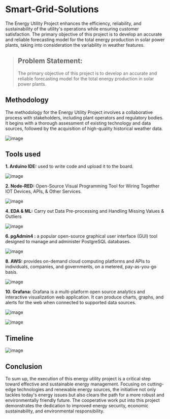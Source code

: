 # Smart-Grid-Solutions
The Energy Utility Project enhances the efficiency, reliability, and sustainability of the utility's operations while ensuring customer satisfaction. 
The primary objective of this project is to develop an accurate and reliable forecasting model for the total energy production in solar power plants, taking into consideration the variability in weather features.
>## Problem Statement:
>The primary objective of this project is to develop an accurate and reliable forecasting model for the total energy production in solar power plants.
## Methodology
The methodology for the Energy Utility Project involves a collaborative process with stakeholders, including plant operators and regulatory bodies.
It begins with a thorough assessment of existing technology and data sources, followed by the acquisition of high-quality historical weather data. 

![image](https://github.com/Vaishnavi15459/Smart-Grid-Solutions/assets/169531810/f2d816c9-f49e-415e-b1b4-029c25b0f8bc)

## Tools used
<b>1. Arduino IDE:</b> used to write code and upload it to the board.
   
![image](https://github.com/Vaishnavi15459/Smart-Grid-Solutions/assets/169531810/345db4c7-0792-46b2-a4b0-9de8882e219c)
   
<b>2. Node-RED:</b> Open-Source Visual Programming Tool for Wiring Together IOT Devices, APIs, & Other Services.
   
![image](https://github.com/Vaishnavi15459/Smart-Grid-Solutions/assets/169531810/06b8b685-dbc6-4a5c-afb6-02af6c85e223)

<b>4. EDA & ML:</b> Carry out Data Pre-processing and Handling Missing Values & Outliers
   
![image](https://github.com/Vaishnavi15459/Smart-Grid-Solutions/assets/169531810/55902d89-b664-4b36-8b13-d92eead8b974)

<b>6. pgAdmin4 :</b> a popular open-source graphical user interface (GUI) tool designed to manage and administer PostgreSQL databases.
   
![image](https://github.com/Vaishnavi15459/Smart-Grid-Solutions/assets/169531810/c826b84e-2aa1-46c6-bf21-17a90b665d87)

<b>8. AWS:</b> provides on-demand cloud computing platforms and APIs to individuals, companies, and governments, on a metered, pay-as-you-go basis.
     
![image](https://github.com/Vaishnavi15459/Smart-Grid-Solutions/assets/169531810/0e6b51b5-bff5-448c-b4c4-39420046c3ea)

<b>10. Grafana:</b> Grafana is a multi-platform open source analytics and interactive visualization web application. It can produce charts, graphs, and alerts for the web when connected to supported data sources.

![image](https://github.com/Vaishnavi15459/Smart-Grid-Solutions/assets/169531810/3870551c-656e-4e2c-aebe-4c740599a2fc)

![image](https://github.com/Vaishnavi15459/Smart-Grid-Solutions/assets/169531810/056dd1e7-c66f-41dd-b209-887c1482e279)


## Timeline

![image](https://github.com/Vaishnavi15459/Smart-Grid-Solutions/assets/169531810/1429544a-95ab-43be-bad5-99394e6cc473)

## Conclusion
To sum up, the execution of this energy utility project is a critical step toward effective and sustainable energy management. Focusing on cutting-edge technologies and renewable energy sources, the initiative not only tackles today's energy issues but also clears the path for a more robust and environmentally friendly future. The cooperative work put into this project demonstrates the dedication to improved energy security, economic sustainability, and environmental responsibility.

<i class="fa-duotone fa-face-smile"></i><i class="fa-duotone fa-face-smile"></i><i class="fa-duotone fa-face-smile"></i>



 

